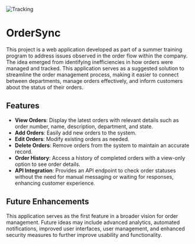 
![Tracking](https://github.com/user-attachments/assets/4bfefa5b-5530-489c-ba1d-ea32cc6b2079)

# OrderSync

This project is a web application developed as part of a summer training program to address issues observed in the order flow within the company. The idea emerged from identifying inefficiencies in how orders were managed and tracked. This application serves as a suggested solution to streamline the order management process, making it easier to connect between departments, manage orders effectively, and inform customers about the status of their orders.

## Features

- **View Orders**: Display the latest orders with relevant details such as order number, name, description, department, and state.
- **Add Orders**: Easily add new orders to the system.
- **Edit Orders**: Modify existing orders as needed.
- **Delete Orders**: Remove orders from the system to maintain an accurate record.
- **Order History**: Access a history of completed orders with a view-only option to see order details.
- **API Integration**: Provides an API endpoint to check order statuses without the need for manual messaging or waiting for responses, enhancing customer experience.

## Future Enhancements

This application serves as the first feature in a broader vision for order management. Future ideas may include advanced analytics, automated notifications, improved user interfaces, user management, and enhanced security measures to further improve usability and functionality.
